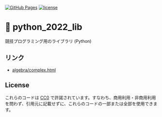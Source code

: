 [![GitHub Pages](https://img.shields.io/static/v1?label=GitHub+Pages&message=+&color=brightgreen&logo=github)](https://moyomogi.github.io/python_2022_lib/)
[![license](https://img.shields.io/badge/license-CC0--1.0-blue)](https://github.com/moyomogi/python_2022_lib/blob/master/LICENSE)

# 🐍 python_2022_lib

競技プログラミング用のライブラリ (Python)

## リンク

- [algebra/complex.html](https://github.com/moyomogi/python_2022_lib/algebra/complex.html)

## License

これらのコードは [CC0](https://creativecommons.org/publicdomain/zero/1.0/deed.ja) で許諾されています。すなわち、商用利用・非商用利用を問わず、引用元に記載せずに、これらのコードの一部または全部を使用できます。
